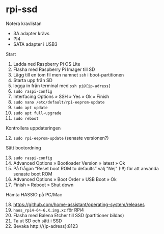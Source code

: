 # rpi-ssd

Notera kravlistan
* 3A adapter krävs
* PI4
* SATA adapter i USB3

Start

1. Ladda ned Raspberry Pi OS Lite
2. Flasha med Raspberry Pi Imager till SD
3. Lägg till en tom fil men namnet ```ssh``` i boot-partitionen
4. Starta upp från SD
5. logga in från terminal med ```ssh pi@{ip-adress}```
6. ```sudo raspi-config```
7. Interfacing Options » SSH » Yes » Ok » Finish
8. ```sudo nano /etc/default/rpi-eeprom-update```
9. ```sudo apt update```
10. ```sudo apt full-upgrade```
11. ```sudo reboot```

Kontrollera uppdateringen

12. ```sudo rpi-eeprom-update``` (senaste versionen?)

Sätt bootordning

13. ```sudo raspi-config```
14. Advanced Options » Bootloader Version » latest » Ok
15. På frågan “Reset boot ROM to defaults” välj "Nej" (!!!) för att använda senaste boot ROM
16. Advanced Options » Boot Order » USB Boot » Ok
17. Finish » Reboot » Shut down

Hämta HASSIO på PC/Mac

18. https://github.com/home-assistant/operating-system/releases
19. ```haos_rpi4-64-6.X.img.xz``` för RPi4
20. Flasha med Balena Etcher till SSD (partitioner bildas)
21. Ta ut SD och sätt i SSD
22. Bevaka  http://{ip-adress}:8123
